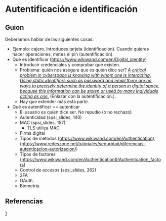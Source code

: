 # Autentificación e identificación

## Guion

Deberíamos hablar de las siguientes cosas:


- Ejemplo: cajero. Introduces tarjeta (identificación). Cuando quieres hacer operaciones, metes el pin (autentificación).
- Qué es identificar (https://www.wikiwand.com/en/Digital_identity)
  - Introducir credenciales y comprobar que existen.
  - Problema: quién nos asegura que es quien dice ser? [*A critical problem in cyberspace is knowing with whom one is interacting. Using static identifiers such as password and email there are no ways to precisely determine the identity of a person in digital space, because this information can be stolen or used by many individuals acting as one.*](https://www.wikiwand.com/en/Digital_identity#/Background) (Enlazar con la autentificación.).
  - Hay que extender más esta parte.
- Qué es autentificar == autenticar
  - El usuario es quien dice ser. No repudio (o no rechazo)
  - Autenticidad (spsi_slides, 140)
  - MAC (spsi_slides, 157)
    - TLS utiliza MAC
  - Firma digital
  - Tipos de métodos (https://www.wikiwand.com/en/Authentication), (https://www.redeszone.net/tutoriales/seguridad/diferencias-autenticacion-autorizacion/)
  - Tipos de factores (https://www.wikiwand.com/en/Authentication#/Authentication_factors)
  - Control de accesos (spsi_slides, 262)
  - 2FA
  - OAuth.
  - Biometría.
<!--
- Protocolos seguros
  - Protocolo TLS/SSL (diferencias) y aplicación en HTTPS
-->

## Referencias

[1](https://www.tecnomental.com/seguridad-informatica/identificacion-y-autenticacion-que-es/)